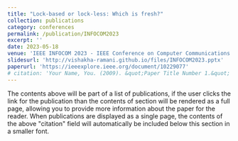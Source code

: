 ```yaml
---
title: "Lock-based or lock-less: Which is fresh?"
collection: publications
category: conferences
permalink: /publication/INFOCOM2023
excerpt: ''
date: 2023-05-18
venue: 'IEEE INFOCOM 2023 - IEEE Conference on Computer Communications'
slidesurl: 'http://vishakha-ramani.github.io/files/INFOCOM2023.pptx'
paperurl: 'https://ieeexplore.ieee.org/document/10229077'
# citation: 'Your Name, You. (2009). &quot;Paper Title Number 1.&quot; <i>Journal 1</i>. 1(1).'
---
```


The contents above will be part of a list of publications, if the user clicks the link for the publication than the contents of section will be rendered as a full page, allowing you to provide more information about the paper for the reader. When publications are displayed as a single page, the contents of the above "citation" field will automatically be included below this section in a smaller font.